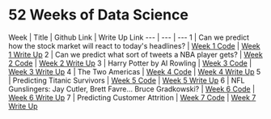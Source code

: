 # 52 Weeks of Data Science



Week | Title | Github Link | Write Up Link 
--- | --- | ---
1 | Can we predict how the stock market will react to today's headlines? | [Week 1 Code](https://github.com/askakdagr8/52WeeksOfDataScience/tree/master/Week%201) | [Week 1 Write Up](https://www.linkedin.com/feed/update/urn:li:activity:6386757091968770048)
2 | Can we predict what sort of tweets a NBA player gets? | [Week 2 Code](https://github.com/askakdagr8/52WeeksOfDataScience/tree/master/Week%202) | [Week 2 Write Up](https://www.linkedin.com/pulse/predicting-tweets-nba-players-get-anirudh-kulkarni/)
3 | Harry Potter by AI Rowling | [Week 3 Code](https://github.com/sherjilozair/char-rnn-tensorflow) | [Week 3 Write Up](https://www.linkedin.com/pulse/harry-potter-ai-rowling-anirudh-kulkarni/)
4 | The Two Americas | [Week 4 Code](https://github.com/askakdagr8/52WeeksOfDataScience/tree/master/Week%204) | [Week 4 Write Up](https://medium.com/@akulkarni7/the-two-americas-85d343673937)
5 | Predicting Titanic Survivors | [Week 5 Code](https://github.com/askakdagr8/52WeeksOfDataScience/tree/master/Week%205) | [Week 5 Write Up](https://medium.com/@akulkarni7/predicting-titanic-survivors-dec59c9878b5)
6 | NFL Gunslingers: Jay Cutler, Brett Favre… Bruce Gradkowski? | [Week 6 Code](https://github.com/askakdagr8/52WeeksOfDataScience/tree/master/Week%206) | [Week 6 Write Up](https://medium.com/@akulkarni7/nfl-gunslingers-jay-cutler-brett-favre-bruce-gradkowski-4d92437dba53)
7 | Predicting Customer Attrition | [Week 7 Code](https://github.com/askakdagr8/52WeeksOfDataScience/tree/master/Week%207) | [Week 7 Write Up](https://medium.com/@akulkarni7/predicting-customer-attrition-50a0a08b56ef)
